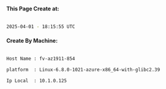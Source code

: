 
   
#### This Page Create at:

```bash

2025-04-01 - 18:15:55 UTC

```

#### Create By Machine:

```bash

Host Name : fv-az1911-854

platform  : Linux-6.8.0-1021-azure-x86_64-with-glibc2.39

Ip Local  : 10.1.0.125

```

